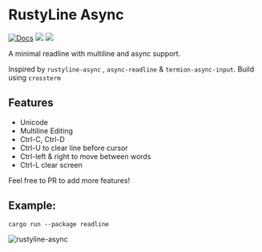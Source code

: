 # RustyLine Async
[![Docs](https://docs.rs/rustyline-async/badge.svg)](https://docs.rs/rustyline-async)
[![](https://img.shields.io/crates/v/rustyline-async.svg)](https://crates.io/crates/rustyline-async)
![](https://tokei.rs/b1/github/zyansheep/rustyline-async?category=code)


A minimal readline with multiline and async support.

Inspired by `rustyline-async` , `async-readline` & `termion-async-input`. Build using `crossterm`

## Features

 * Unicode
 * Multiline Editing
 * Ctrl-C, Ctrl-D
 * Ctrl-U to clear line before cursor
 * Ctrl-left & right to move between words
 * Ctrl-L clear screen

Feel free to PR to add more features!

## Example:
```
cargo run --package readline
```

![rustyline-async](https://i.imgur.com/Ei2bzgu.gif)
